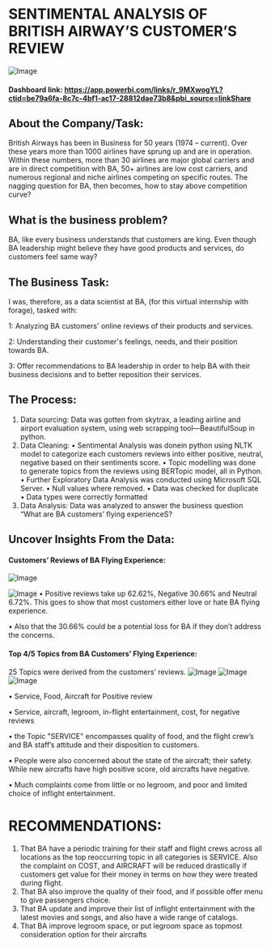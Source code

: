 # SENTIMENTAL ANALYSIS OF BRITISH AIRWAY’S CUSTOMER’S REVIEW

![Image](https://github.com/user-attachments/assets/4c47e970-200e-484c-adac-27c3d39617db)

#### Dashboard link: https://app.powerbi.com/links/r_9MXwogYL?ctid=be79a6fa-8c7c-4bf1-ac17-28812dae73b8&pbi_source=linkShare

## About the Company/Task:
British Airways has been in Business for 50 years (1974 – current). Over these years more than 1000 airlines have sprung up and are in operation. Within these numbers, more than 30 airlines are major global carriers and are in direct competition with BA, 50+ airlines are low cost carriers, and numerous regional and niche airlines competing on specific routes. 
The nagging question for BA, then becomes, how to stay above competition curve?

## What is the business problem?
BA, like every business understands that customers are king. Even though BA leadership might believe they have good products and services, do customers feel same way?  
## The Business Task:
I was, therefore, as a data scientist at BA, (for this virtual internship with forage), tasked with:

1: Analyzing BA customers' online reviews of their products and services. 

2: Understanding their customer's feelings, needs, and their position towards BA.

3: Offer recommendations to BA leadership in order to help BA with their business decisions and to better reposition their services.
## The Process:
1.  Data sourcing: Data was gotten from skytrax, a leading airline and airport evaluation system, using web scrapping tool—BeautifulSoup in python. 
2.  Data Cleaning: 
•	Sentimental Analysis was donein python using NLTK model to categorize each customers reviews into either positive, neutral, negative based on their sentiments score.
•  Topic modelling was done to generate topics from the reviews using BERTopic model, all in Python. 
•	Further Exploratory Data Analysis was conducted using Microsoft SQL Server.
•	Null values where removed.
•	  Data was checked for duplicate
•	Data types were correctly formatted
4.  Data Analysis: Data was analyzed to answer the business question “What are BA customers’ flying experienceS?

## Uncover Insights From the Data: 
#### Customers’ Reviews of BA Flying Experience:

![Image](https://github.com/user-attachments/assets/a528adb0-c6e1-4d2c-81d9-7207a77cc25e)

![Image](https://github.com/user-attachments/assets/b41bf5a9-8077-41c4-8cc9-23fd279bd50a)
• Positive reviews take up 62.62%, Negative 30.66% and Neutral 6.72%. This goes to show that most customers either love or hate BA flying experience.

• Also that the 30.66% could be a potential loss for BA if they don’t address the concerns.
#### Top 4/5 Topics from BA Customers’ Flying Experience:
25 Topics were derived from the customers’ reviews.
![Image](https://github.com/user-attachments/assets/9b6807ed-d534-4602-b230-0ffa884a960d)
![Image](https://github.com/user-attachments/assets/acfb4b03-bb2c-4ada-a5c1-86c8f6175dea)
![Image](https://github.com/user-attachments/assets/91cd13a0-4218-4783-bc71-afc9e54e2edb)

•	Service, Food, Aircraft for Positive review

•	Service, aircraft, legroom, in-flight entertainment, cost,  for negative reviews

•	the Topic "SERVICE" encompasses quality of food, and the flight crew’s and BA staff’s attitude and their disposition to customers. 

•	People were also concerned about the state of the aircraft; their safety. While new aircrafts have high positive score, old aircrafts have negative.

•	Much complaints come from little or no legroom, and poor and limited choice of inflight entertainment.

# RECOMMENDATIONS:
1.	That BA have a periodic training for their staff and flight crews across all locations as the top reoccurring topic in all categories is SERVICE. Also the complaint on COST, and AIRCRAFT will be reduced drastically if customers get value for their money in terms on how they were treated during flight.
2.	That BA also improve the quality of their food, and if possible offer menu to give passengers choice.
3.	That BA update and improve their list of inflight entertainment with the latest movies and songs, and also have a wide range of catalogs. 
4.	That BA improve legroom space, or put legroom space as topmost consideration option for their aircrafts





